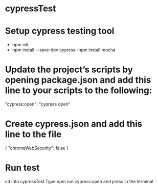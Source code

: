 # cypressTest

# Setup cypress testing tool

- npm init
- npm install --save-dev cypress
-npm install mocha

# Update the project’s scripts by opening package.json and add this line to your scripts to the following:

"cypress:open": "cypress open"

# Create cypress.json and add this line to the file

{ "chromeWebSecurity": false }

# Run test
cd into cypressTest
Type npm run cypress:open and press in the terminal






